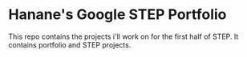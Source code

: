 # Hanane's Google STEP Portfolio


This repo contains the projects i'll work on for the first half of STEP. It contains portfolio and STEP projects.
